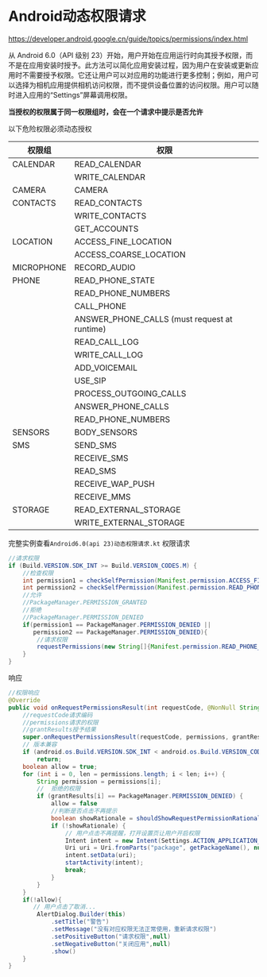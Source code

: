 # Android动态权限请求
https://developer.android.google.cn/guide/topics/permissions/index.html

从 Android 6.0（API 级别 23）开始，用户开始在应用运行时向其授予权限，而不是在应用安装时授予。此方法可以简化应用安装过程，因为用户在安装或更新应用时不需要授予权限。它还让用户可以对应用的功能进行更多控制；例如，用户可以选择为相机应用提供相机访问权限，而不提供设备位置的访问权限。用户可以随时进入应用的“Settings”屏幕调用权限。

**当授权的权限属于同一权限组时，会在一个请求中提示是否允许**

以下危险权限必须动态授权

|权限组|权限|
|-|-|
|CALENDAR   |READ_CALENDAR|
|           |WRITE_CALENDAR|
|CAMERA     |CAMERA|
|CONTACTS   |READ_CONTACTS|
|           |WRITE_CONTACTS|
|           |GET_ACCOUNTS|
|LOCATION   |ACCESS_FINE_LOCATION|
|           |ACCESS_COARSE_LOCATION|
|MICROPHONE |RECORD_AUDIO|
|PHONE      |READ_PHONE_STATE|
|           |READ_PHONE_NUMBERS|
|           |CALL_PHONE|
|           |ANSWER_PHONE_CALLS (must request at runtime)|
|           |READ_CALL_LOG|
|           |WRITE_CALL_LOG|
|           |ADD_VOICEMAIL|
|           |USE_SIP|
|           |PROCESS_OUTGOING_CALLS|
|           |ANSWER_PHONE_CALLS|
|           |READ_PHONE_NUMBERS|
|SENSORS    |BODY_SENSORS|
|SMS        |SEND_SMS|
|           |RECEIVE_SMS|
|           |READ_SMS|
|           |RECEIVE_WAP_PUSH|
|           |RECEIVE_MMS|
|STORAGE    |READ_EXTERNAL_STORAGE|
|           |WRITE_EXTERNAL_STORAGE|
完整实例查看`Android6.0(api 23)动态权限请求.kt`
权限请求
```java
//请求权限
if (Build.VERSION.SDK_INT >= Build.VERSION_CODES.M) {
    //检查权限
    int permission1 = checkSelfPermission(Manifest.permission.ACCESS_FINE_LOCATION);
    int permission2 = checkSelfPermission(Manifest.permission.READ_PHONE_STATE);
    //允许
    //PackageManager.PERMISSION_GRANTED
    //拒绝
    //PackageManager.PERMISSION_DENIED
    if(permission1 == PackageManager.PERMISSION_DENIED ||
	   permission2 == PackageManager.PERMISSION_DENIED){
	   	//请求权限
    	requestPermissions(new String[]{Manifest.permission.READ_PHONE_STATE, Manifest.permission.RECORD_AUDIO}, 10);
    }    
}
```
响应
```java
//权限响应
@Override
public void onRequestPermissionsResult(int requestCode, @NonNull String[] permissions, @NonNull int[] grantResults) {
    //requestCode请求编码
    //permissions请求的权限
    //grantResults授予结果
    super.onRequestPermissionsResult(requestCode, permissions, grantResults);
    // 版本兼容
    if (android.os.Build.VERSION.SDK_INT < android.os.Build.VERSION_CODES.M)
        return;
    boolean allow = true;
    for (int i = 0, len = permissions.length; i < len; i++) {
        String permission = permissions[i];
        //  拒绝的权限
        if (grantResults[i] == PackageManager.PERMISSION_DENIED) {
        	allow = false
            //判断是否点击不再提示
            boolean showRationale = shouldShowRequestPermissionRationale(permission);
            if (!showRationale) {
                // 用户点击不再提醒，打开设置页让用户开启权限
                Intent intent = new Intent(Settings.ACTION_APPLICATION_DETAILS_SETTINGS);
                Uri uri = Uri.fromParts("package", getPackageName(), null);
                intent.setData(uri);
                startActivity(intent);
                break;
            }
        }
    }
    if(!allow){
       // 用户点击了取消...
        AlertDialog.Builder(this)
            .setTitle("警告")
            .setMessage("没有对应权限无法正常使用，重新请求权限")
            .setPositiveButton("请求权限",null)
            .setNegativeButton("关闭应用",null)
            .show()
    }
}
```
